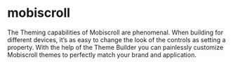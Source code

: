 # mobiscroll

The Theming capabilities of Mobiscroll are phenomenal. When building for different devices, it’s as easy to change the look of the controls as setting a property.
With the help of the Theme Builder you can painlessly customize Mobiscroll themes to perfectly match your brand and application.
